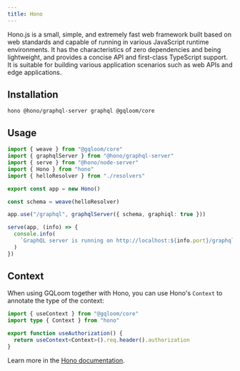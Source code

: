 ```yaml
---
title: Hono
---
```


Hono.js is a small, simple, and extremely fast web framework built based on web standards and capable of running in various JavaScript runtime environments. It has the characteristics of zero dependencies and being lightweight, and provides a concise API and first-class TypeScript support. It is suitable for building various application scenarios such as web APIs and edge applications.

## Installation

```package-install
hono @hono/graphql-server graphql @gqloom/core
```

## Usage

```ts
import { weave } from "@gqloom/core"
import { graphqlServer } from "@hono/graphql-server"
import { serve } from "@hono/node-server"
import { Hono } from "hono"
import { helloResolver } from "./resolvers"

export const app = new Hono()

const schema = weave(helloResolver)

app.use("/graphql", graphqlServer({ schema, graphiql: true }))

serve(app, (info) => {
  console.info(
    `GraphQL server is running on http://localhost:${info.port}/graphql`
  )
})
```

## Context

When using GQLoom together with Hono, you can use Hono's `Context` to annotate the type of the context:

```ts
import { useContext } from "@gqloom/core"
import type { Context } from "hono"

export function useAuthorization() {
  return useContext<Context>().req.header().authorization
}
```

Learn more in the [Hono documentation](https://hono.dev/docs/api/context). 
